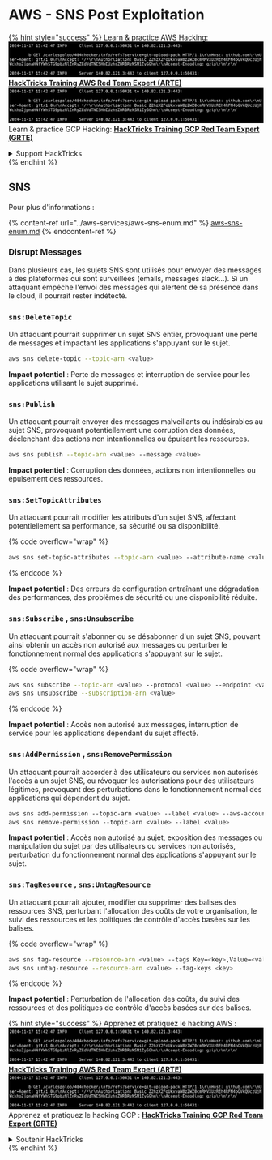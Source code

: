 # AWS - SNS Post Exploitation

{% hint style="success" %}
Learn & practice AWS Hacking:<img src="../../../.gitbook/assets/image (1).png" alt="" data-size="line">[**HackTricks Training AWS Red Team Expert (ARTE)**](https://training.hacktricks.xyz/courses/arte)<img src="../../../.gitbook/assets/image (1).png" alt="" data-size="line">\
Learn & practice GCP Hacking: <img src="../../../.gitbook/assets/image (2).png" alt="" data-size="line">[**HackTricks Training GCP Red Team Expert (GRTE)**<img src="../../../.gitbook/assets/image (2).png" alt="" data-size="line">](https://training.hacktricks.xyz/courses/grte)

<details>

<summary>Support HackTricks</summary>

* Check the [**subscription plans**](https://github.com/sponsors/carlospolop)!
* **Join the** 💬 [**Discord group**](https://discord.gg/hRep4RUj7f) or the [**telegram group**](https://t.me/peass) or **follow** us on **Twitter** 🐦 [**@hacktricks\_live**](https://twitter.com/hacktricks\_live)**.**
* **Share hacking tricks by submitting PRs to the** [**HackTricks**](https://github.com/carlospolop/hacktricks) and [**HackTricks Cloud**](https://github.com/carlospolop/hacktricks-cloud) github repos.

</details>
{% endhint %}

## SNS

Pour plus d'informations :

{% content-ref url="../aws-services/aws-sns-enum.md" %}
[aws-sns-enum.md](../aws-services/aws-sns-enum.md)
{% endcontent-ref %}

### Disrupt Messages

Dans plusieurs cas, les sujets SNS sont utilisés pour envoyer des messages à des plateformes qui sont surveillées (emails, messages slack...). Si un attaquant empêche l'envoi des messages qui alertent de sa présence dans le cloud, il pourrait rester indétecté.

### `sns:DeleteTopic`

Un attaquant pourrait supprimer un sujet SNS entier, provoquant une perte de messages et impactant les applications s'appuyant sur le sujet.
```bash
aws sns delete-topic --topic-arn <value>
```
**Impact potentiel** : Perte de messages et interruption de service pour les applications utilisant le sujet supprimé.

### `sns:Publish`

Un attaquant pourrait envoyer des messages malveillants ou indésirables au sujet SNS, provoquant potentiellement une corruption des données, déclenchant des actions non intentionnelles ou épuisant les ressources.
```bash
aws sns publish --topic-arn <value> --message <value>
```
**Impact potentiel** : Corruption des données, actions non intentionnelles ou épuisement des ressources.

### `sns:SetTopicAttributes`

Un attaquant pourrait modifier les attributs d'un sujet SNS, affectant potentiellement sa performance, sa sécurité ou sa disponibilité.

{% code overflow="wrap" %}
```bash
aws sns set-topic-attributes --topic-arn <value> --attribute-name <value> --attribute-value <value>
```
{% endcode %}

**Impact potentiel** : Des erreurs de configuration entraînant une dégradation des performances, des problèmes de sécurité ou une disponibilité réduite.

### `sns:Subscribe` , `sns:Unsubscribe`

Un attaquant pourrait s'abonner ou se désabonner d'un sujet SNS, pouvant ainsi obtenir un accès non autorisé aux messages ou perturber le fonctionnement normal des applications s'appuyant sur le sujet.

{% code overflow="wrap" %}
```bash
aws sns subscribe --topic-arn <value> --protocol <value> --endpoint <value>
aws sns unsubscribe --subscription-arn <value>
```
{% endcode %}

**Impact potentiel** : Accès non autorisé aux messages, interruption de service pour les applications dépendant du sujet affecté.

### `sns:AddPermission` , `sns:RemovePermission`

Un attaquant pourrait accorder à des utilisateurs ou services non autorisés l'accès à un sujet SNS, ou révoquer les autorisations pour des utilisateurs légitimes, provoquant des perturbations dans le fonctionnement normal des applications qui dépendent du sujet.
```css
aws sns add-permission --topic-arn <value> --label <value> --aws-account-id <value> --action-name <value>
aws sns remove-permission --topic-arn <value> --label <value>
```
**Impact potentiel** : Accès non autorisé au sujet, exposition des messages ou manipulation du sujet par des utilisateurs ou services non autorisés, perturbation du fonctionnement normal des applications s'appuyant sur le sujet.

### `sns:TagResource` , `sns:UntagResource`

Un attaquant pourrait ajouter, modifier ou supprimer des balises des ressources SNS, perturbant l'allocation des coûts de votre organisation, le suivi des ressources et les politiques de contrôle d'accès basées sur les balises.

{% code overflow="wrap" %}
```bash
aws sns tag-resource --resource-arn <value> --tags Key=<key>,Value=<value>
aws sns untag-resource --resource-arn <value> --tag-keys <key>
```
{% endcode %}

**Impact potentiel** : Perturbation de l'allocation des coûts, du suivi des ressources et des politiques de contrôle d'accès basées sur des balises.

{% hint style="success" %}
Apprenez et pratiquez le hacking AWS :<img src="../../../.gitbook/assets/image (1).png" alt="" data-size="line">[**HackTricks Training AWS Red Team Expert (ARTE)**](https://training.hacktricks.xyz/courses/arte)<img src="../../../.gitbook/assets/image (1).png" alt="" data-size="line">\
Apprenez et pratiquez le hacking GCP : <img src="../../../.gitbook/assets/image (2).png" alt="" data-size="line">[**HackTricks Training GCP Red Team Expert (GRTE)**<img src="../../../.gitbook/assets/image (2).png" alt="" data-size="line">](https://training.hacktricks.xyz/courses/grte)

<details>

<summary>Soutenir HackTricks</summary>

* Consultez les [**plans d'abonnement**](https://github.com/sponsors/carlospolop) !
* **Rejoignez le** 💬 [**groupe Discord**](https://discord.gg/hRep4RUj7f) ou le [**groupe telegram**](https://t.me/peass) ou **suivez-nous sur** **Twitter** 🐦 [**@hacktricks\_live**](https://twitter.com/hacktricks\_live)**.**
* **Partagez des astuces de hacking en soumettant des PRs aux** [**HackTricks**](https://github.com/carlospolop/hacktricks) et [**HackTricks Cloud**](https://github.com/carlospolop/hacktricks-cloud) dépôts github.

</details>
{% endhint %}
